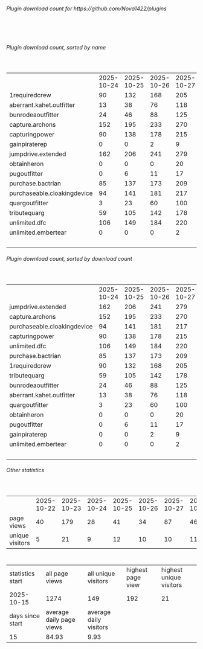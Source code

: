 <h6>Plugin download count for https://github.com/Nova1422/plugins</h6><br>
<br>
<h6>Plugin download count, sorted by name</h6><sub><sup><br>
<table>
	<tr>
		<td></td>
		<td>2025-10-24</td>
		<td>2025-10-25</td>
		<td>2025-10-26</td>
		<td>2025-10-27</td>
		<td>2025-10-28</td>
		<td>2025-10-29</td>
		<td>2025-10-30</td>
		<td>today +</td>
	</tr>
	<tr>
		<td>1requiredcrew</td>
		<td>90</td>
		<td>132</td>
		<td>168</td>
		<td>205</td>
		<td>237</td>
		<td>265</td>
		<td>289</td>
		<td>+ 24</td>
	</tr>
	<tr>
		<td>aberrant.kahet.outfitter</td>
		<td>13</td>
		<td>38</td>
		<td>76</td>
		<td>118</td>
		<td>155</td>
		<td>186</td>
		<td>217</td>
		<td>+ 31</td>
	</tr>
	<tr>
		<td>bunrodeaoutfitter</td>
		<td>24</td>
		<td>46</td>
		<td>88</td>
		<td>125</td>
		<td>162</td>
		<td>192</td>
		<td>220</td>
		<td>+ 28</td>
	</tr>
	<tr>
		<td>capture.archons</td>
		<td>152</td>
		<td>195</td>
		<td>233</td>
		<td>270</td>
		<td>301</td>
		<td>329</td>
		<td>354</td>
		<td>+ 25</td>
	</tr>
	<tr>
		<td>capturingpower</td>
		<td>90</td>
		<td>138</td>
		<td>178</td>
		<td>215</td>
		<td>249</td>
		<td>277</td>
		<td>304</td>
		<td>+ 27</td>
	</tr>
	<tr>
		<td>gainpiraterep</td>
		<td>0</td>
		<td>0</td>
		<td>2</td>
		<td>9</td>
		<td>10</td>
		<td>17</td>
		<td>17</td>
		<td></td>
	</tr>
	<tr>
		<td>jumpdrive.extended</td>
		<td>162</td>
		<td>206</td>
		<td>241</td>
		<td>279</td>
		<td>319</td>
		<td>352</td>
		<td>379</td>
		<td>+ 27</td>
	</tr>
	<tr>
		<td>obtainheron</td>
		<td>0</td>
		<td>0</td>
		<td>0</td>
		<td>20</td>
		<td>56</td>
		<td>88</td>
		<td>117</td>
		<td>+ 29</td>
	</tr>
	<tr>
		<td>pugoutfitter</td>
		<td>0</td>
		<td>6</td>
		<td>11</td>
		<td>17</td>
		<td>18</td>
		<td>18</td>
		<td>20</td>
		<td>+ 2</td>
	</tr>
	<tr>
		<td>purchase.bactrian</td>
		<td>85</td>
		<td>137</td>
		<td>173</td>
		<td>209</td>
		<td>242</td>
		<td>274</td>
		<td>297</td>
		<td>+ 23</td>
	</tr>
	<tr>
		<td>purchaseable.cloakingdevice</td>
		<td>94</td>
		<td>141</td>
		<td>181</td>
		<td>217</td>
		<td>249</td>
		<td>283</td>
		<td>306</td>
		<td>+ 23</td>
	</tr>
	<tr>
		<td>quargoutfitter</td>
		<td>3</td>
		<td>23</td>
		<td>60</td>
		<td>100</td>
		<td>134</td>
		<td>166</td>
		<td>193</td>
		<td>+ 27</td>
	</tr>
	<tr>
		<td>tributequarg</td>
		<td>59</td>
		<td>105</td>
		<td>142</td>
		<td>178</td>
		<td>208</td>
		<td>238</td>
		<td>262</td>
		<td>+ 24</td>
	</tr>
	<tr>
		<td>unlimited.dfc</td>
		<td>106</td>
		<td>149</td>
		<td>184</td>
		<td>220</td>
		<td>249</td>
		<td>278</td>
		<td>301</td>
		<td>+ 23</td>
	</tr>
	<tr>
		<td>unlimited.embertear</td>
		<td>0</td>
		<td>0</td>
		<td>0</td>
		<td>2</td>
		<td>3</td>
		<td>3</td>
		<td>3</td>
		<td></td>
	</tr>
	<tr>
		<td></td>
		<td></td>
		<td></td>
		<td></td>
		<td></td>
		<td></td>
		<td></td>
		<td>3279</td>
		<td>313</td>
	</tr>
</table>
</sub></sup>
<h6>Plugin download count, sorted by download count</h6><sub><sup><br>
<table>
	<tr>
		<td></td>
		<td>2025-10-24</td>
		<td>2025-10-25</td>
		<td>2025-10-26</td>
		<td>2025-10-27</td>
		<td>2025-10-28</td>
		<td>2025-10-29</td>
		<td>2025-10-30</td>
		<td>today +</td>
	</tr>
	<tr>
		<td>jumpdrive.extended</td>
		<td>162</td>
		<td>206</td>
		<td>241</td>
		<td>279</td>
		<td>319</td>
		<td>352</td>
		<td>379</td>
		<td>+ 27</td>
	</tr>
	<tr>
		<td>capture.archons</td>
		<td>152</td>
		<td>195</td>
		<td>233</td>
		<td>270</td>
		<td>301</td>
		<td>329</td>
		<td>354</td>
		<td>+ 25</td>
	</tr>
	<tr>
		<td>purchaseable.cloakingdevice</td>
		<td>94</td>
		<td>141</td>
		<td>181</td>
		<td>217</td>
		<td>249</td>
		<td>283</td>
		<td>306</td>
		<td>+ 23</td>
	</tr>
	<tr>
		<td>capturingpower</td>
		<td>90</td>
		<td>138</td>
		<td>178</td>
		<td>215</td>
		<td>249</td>
		<td>277</td>
		<td>304</td>
		<td>+ 27</td>
	</tr>
	<tr>
		<td>unlimited.dfc</td>
		<td>106</td>
		<td>149</td>
		<td>184</td>
		<td>220</td>
		<td>249</td>
		<td>278</td>
		<td>301</td>
		<td>+ 23</td>
	</tr>
	<tr>
		<td>purchase.bactrian</td>
		<td>85</td>
		<td>137</td>
		<td>173</td>
		<td>209</td>
		<td>242</td>
		<td>274</td>
		<td>297</td>
		<td>+ 23</td>
	</tr>
	<tr>
		<td>1requiredcrew</td>
		<td>90</td>
		<td>132</td>
		<td>168</td>
		<td>205</td>
		<td>237</td>
		<td>265</td>
		<td>289</td>
		<td>+ 24</td>
	</tr>
	<tr>
		<td>tributequarg</td>
		<td>59</td>
		<td>105</td>
		<td>142</td>
		<td>178</td>
		<td>208</td>
		<td>238</td>
		<td>262</td>
		<td>+ 24</td>
	</tr>
	<tr>
		<td>bunrodeaoutfitter</td>
		<td>24</td>
		<td>46</td>
		<td>88</td>
		<td>125</td>
		<td>162</td>
		<td>192</td>
		<td>220</td>
		<td>+ 28</td>
	</tr>
	<tr>
		<td>aberrant.kahet.outfitter</td>
		<td>13</td>
		<td>38</td>
		<td>76</td>
		<td>118</td>
		<td>155</td>
		<td>186</td>
		<td>217</td>
		<td>+ 31</td>
	</tr>
	<tr>
		<td>quargoutfitter</td>
		<td>3</td>
		<td>23</td>
		<td>60</td>
		<td>100</td>
		<td>134</td>
		<td>166</td>
		<td>193</td>
		<td>+ 27</td>
	</tr>
	<tr>
		<td>obtainheron</td>
		<td>0</td>
		<td>0</td>
		<td>0</td>
		<td>20</td>
		<td>56</td>
		<td>88</td>
		<td>117</td>
		<td>+ 29</td>
	</tr>
	<tr>
		<td>pugoutfitter</td>
		<td>0</td>
		<td>6</td>
		<td>11</td>
		<td>17</td>
		<td>18</td>
		<td>18</td>
		<td>20</td>
		<td>+ 2</td>
	</tr>
	<tr>
		<td>gainpiraterep</td>
		<td>0</td>
		<td>0</td>
		<td>2</td>
		<td>9</td>
		<td>10</td>
		<td>17</td>
		<td>17</td>
		<td></td>
	</tr>
	<tr>
		<td>unlimited.embertear</td>
		<td>0</td>
		<td>0</td>
		<td>0</td>
		<td>2</td>
		<td>3</td>
		<td>3</td>
		<td>3</td>
		<td></td>
	</tr>
	<tr>
		<td></td>
		<td></td>
		<td></td>
		<td></td>
		<td></td>
		<td></td>
		<td></td>
		<td>3279</td>
		<td>313</td>
	</tr>
</table>
</sub></sup>
<h6>Other statistics</h6><sub><sup><br>
<table>
	<tr>
		<td> </td>
		<td>2025-10-22</td>
		<td>2025-10-23</td>
		<td>2025-10-24</td>
		<td>2025-10-25</td>
		<td>2025-10-26</td>
		<td>2025-10-27</td>
		<td>2025-10-28</td>
		<td>2025-10-29</td>
		<td>2025-10-30</td>
	</tr>
	<tr>
		<td>page views</td>
		<td>40</td>
		<td>179</td>
		<td>28</td>
		<td>41</td>
		<td>34</td>
		<td>87</td>
		<td>46</td>
		<td>26</td>
		<td>11</td>
	</tr>
	<tr>
		<td>unique visitors</td>
		<td>5</td>
		<td>21</td>
		<td>9</td>
		<td>12</td>
		<td>10</td>
		<td>10</td>
		<td>11</td>
		<td>9</td>
		<td>6</td>
	</tr>
</table>
<br>
<table>
	<tr>
		<td>statistics start</td>
		<td>all page views</td>
		<td>all unique visitors</td>
		<td>highest page view</td>
		<td>highest unique visitors</td>
	</tr>
	<tr>
		<td>2025-10-15</td>
		<td>1274</td>
		<td>149</td>
		<td>192</td>
		<td>21</td>
	</tr>
	<tr>
		<td>days since start</td>
		<td>average daily page views</td>
		<td>average daily visitors</td>
		<td></td>
		<td></td>
	</tr>
	<tr>
		<td>15</td>
		<td>84.93</td>
		<td>9.93</td>
		<td></td>
		<td></td>
	</tr>
</table>
</sub></sup>
